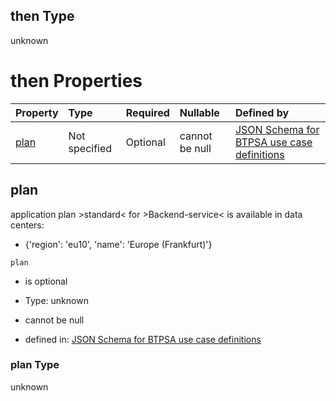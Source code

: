 ## then Type

unknown

# then Properties

| Property      | Type          | Required | Nullable       | Defined by                                                                                                                                                                                                                                    |
| :------------ | :------------ | :------- | :------------- | :-------------------------------------------------------------------------------------------------------------------------------------------------------------------------------------------------------------------------------------------- |
| [plan](#plan) | Not specified | Optional | cannot be null | [JSON Schema for BTPSA use case definitions](btpsa-usecase-properties-services-items-allof-2-then-allof-8-then-allof-0-then-properties-plan.md "undefined#/properties/services/items/allOf/2/then/allOf/8/then/allOf/0/then/properties/plan") |

## plan

application plan >standard< for >Backend-service< is available in data centers:

*   {'region': 'eu10', 'name': 'Europe (Frankfurt)'}

`plan`

*   is optional

*   Type: unknown

*   cannot be null

*   defined in: [JSON Schema for BTPSA use case definitions](btpsa-usecase-properties-services-items-allof-2-then-allof-8-then-allof-0-then-properties-plan.md "undefined#/properties/services/items/allOf/2/then/allOf/8/then/allOf/0/then/properties/plan")

### plan Type

unknown
